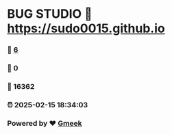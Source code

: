 # BUG STUDIO :link: https://sudo0015.github.io 
### :page_facing_up: [6](https://sudo0015.github.io/tag.html) 
### :speech_balloon: 0 
### :hibiscus: 16362 
### :alarm_clock: 2025-02-15 18:34:03 
### Powered by :heart: [Gmeek](https://github.com/Meekdai/Gmeek)
